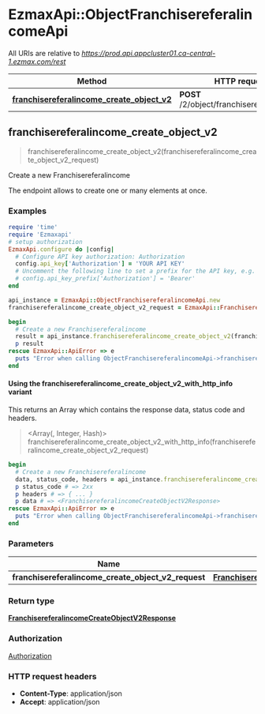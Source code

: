 # EzmaxApi::ObjectFranchisereferalincomeApi

All URIs are relative to *https://prod.api.appcluster01.ca-central-1.ezmax.com/rest*

| Method | HTTP request | Description |
| ------ | ------------ | ----------- |
| [**franchisereferalincome_create_object_v2**](ObjectFranchisereferalincomeApi.md#franchisereferalincome_create_object_v2) | **POST** /2/object/franchisereferalincome | Create a new Franchisereferalincome |


## franchisereferalincome_create_object_v2

> <FranchisereferalincomeCreateObjectV2Response> franchisereferalincome_create_object_v2(franchisereferalincome_create_object_v2_request)

Create a new Franchisereferalincome

The endpoint allows to create one or many elements at once.

### Examples

```ruby
require 'time'
require 'Ezmaxapi'
# setup authorization
EzmaxApi.configure do |config|
  # Configure API key authorization: Authorization
  config.api_key['Authorization'] = 'YOUR API KEY'
  # Uncomment the following line to set a prefix for the API key, e.g. 'Bearer' (defaults to nil)
  # config.api_key_prefix['Authorization'] = 'Bearer'
end

api_instance = EzmaxApi::ObjectFranchisereferalincomeApi.new
franchisereferalincome_create_object_v2_request = EzmaxApi::FranchisereferalincomeCreateObjectV2Request.new({a_obj_franchisereferalincome: [EzmaxApi::FranchisereferalincomeRequestCompound.new({fki_franchisebroker_id: 61, fki_franchisereferalincomeprogram_id: 51, fki_period_id: 21, d_franchisereferalincome_loan: '500275.62', d_franchisereferalincome_franchiseamount: '275.00', d_franchisereferalincome_franchisoramount: '385.00', d_franchisereferalincome_agentamount: '800.00', dt_franchisereferalincome_disbursed: '2020-12-31', t_franchisereferalincome_comment: 'This is a comment', fki_franchiseoffice_id: 50, s_franchisereferalincome_remoteid: 's_franchisereferalincome_remoteid_example', a_obj_contact: [EzmaxApi::ContactRequestCompound.new({fki_contacttitle_id: 2, fki_language_id: 2, s_contact_firstname: 'John', s_contact_lastname: 'Doe', s_contact_company: 'eZmax Solutions Inc.', obj_contactinformations: EzmaxApi::ContactinformationsRequestCompound.new({i_address_default: 37, i_phone_default: 37, i_email_default: 37, i_website_default: 37, a_obj_address: [EzmaxApi::AddressRequest.new({fki_addresstype_id: 1, s_address_civic: '2540', s_address_street: 'Daniel-Johnson Blvd.', s_address_city: 'Laval', fki_province_id: 11, fki_country_id: 1, s_address_zip: 'H7T2S3'})], a_obj_phone: [EzmaxApi::PhoneRequest.new({fki_phonetype_id: 1})], a_obj_email: [EzmaxApi::EmailRequest.new({fki_emailtype_id: 1, s_email_address: 'email@example.com'})], a_obj_website: [EzmaxApi::WebsiteRequest.new({fki_websitetype_id: 1, s_website_address: 'https://www.example.com'})]})})]})]}) # FranchisereferalincomeCreateObjectV2Request | 

begin
  # Create a new Franchisereferalincome
  result = api_instance.franchisereferalincome_create_object_v2(franchisereferalincome_create_object_v2_request)
  p result
rescue EzmaxApi::ApiError => e
  puts "Error when calling ObjectFranchisereferalincomeApi->franchisereferalincome_create_object_v2: #{e}"
end
```

#### Using the franchisereferalincome_create_object_v2_with_http_info variant

This returns an Array which contains the response data, status code and headers.

> <Array(<FranchisereferalincomeCreateObjectV2Response>, Integer, Hash)> franchisereferalincome_create_object_v2_with_http_info(franchisereferalincome_create_object_v2_request)

```ruby
begin
  # Create a new Franchisereferalincome
  data, status_code, headers = api_instance.franchisereferalincome_create_object_v2_with_http_info(franchisereferalincome_create_object_v2_request)
  p status_code # => 2xx
  p headers # => { ... }
  p data # => <FranchisereferalincomeCreateObjectV2Response>
rescue EzmaxApi::ApiError => e
  puts "Error when calling ObjectFranchisereferalincomeApi->franchisereferalincome_create_object_v2_with_http_info: #{e}"
end
```

### Parameters

| Name | Type | Description | Notes |
| ---- | ---- | ----------- | ----- |
| **franchisereferalincome_create_object_v2_request** | [**FranchisereferalincomeCreateObjectV2Request**](FranchisereferalincomeCreateObjectV2Request.md) |  |  |

### Return type

[**FranchisereferalincomeCreateObjectV2Response**](FranchisereferalincomeCreateObjectV2Response.md)

### Authorization

[Authorization](../README.md#Authorization)

### HTTP request headers

- **Content-Type**: application/json
- **Accept**: application/json

